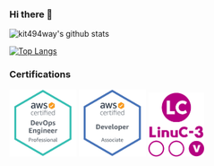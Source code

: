 ### Hi there 👋

<!--
**kit494way/kit494way** is a ✨ _special_ ✨ repository because its `README.md` (this file) appears on your GitHub profile.

Here are some ideas to get you started:

- 🔭 I’m currently working on ...
- 🌱 I’m currently learning ...
- 👯 I’m looking to collaborate on ...
- 🤔 I’m looking for help with ...
- 💬 Ask me about ...
- 📫 How to reach me: ...
- 😄 Pronouns: ...
- ⚡ Fun fact: ...
-->

![kit494way's github stats](https://github-readme-stats.vercel.app/api?username=kit494way&count_private=true&theme=solarized-dark)

[![Top Langs](https://github-readme-stats.vercel.app/api/top-langs/?username=kit494way&layout=compact&theme=solarized-dark)](https://github.com/anuraghazra/github-readme-stats)

### Certifications

<a href="https://www.youracclaim.com/badges/d7af22f2-7a40-4439-8ddc-c90ebca63f04/public_url"><img src="images/aws-certified-devops-engineer-professional.png" width="120" alt="AWS Certified DevOps Engineer Professional"></a>
<a href="https://www.youracclaim.com/badges/b68c4fc0-0617-4f5d-805f-7dcb7b401168/public_url"><img src="images/aws-certified-developer-associate.png" width="120" alt="AWS Certified Developer Associate"></a>
<img src="images/LinuC_v.png" width="100" alt="">
